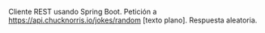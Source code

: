 Cliente REST usando Spring Boot.
Petición a https://api.chucknorris.io/jokes/random [texto plano].
Respuesta aleatoria.

